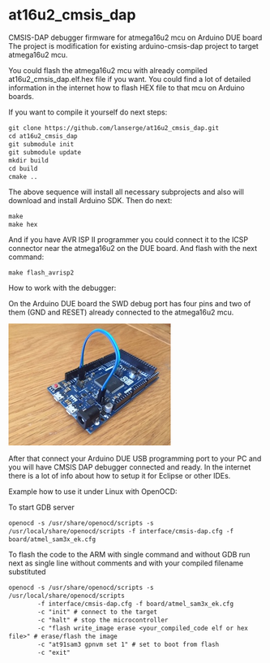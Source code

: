 # at16u2_cmsis_dap
CMSIS-DAP debugger firmware for atmega16u2 mcu on Arduino DUE board
The project is modification for existing arduino-cmsis-dap project to target atmega16u2 mcu.

You could flash the atmega16u2 mcu with already compiled at16u2_cmsis_dap.elf.hex file if you want.
You could find a lot of detailed information in the internet how to flash HEX file to that mcu on Arduino boards.

If you want to compile it yourself do next steps:
```
git clone https://github.com/lanserge/at16u2_cmsis_dap.git
cd at16u2_cmsis_dap
git submodule init
git submodule update
mkdir build
cd build
cmake ..
```

The above sequence will install all necessary subprojects and also will download and install Arduino SDK.
Then do next:
```
make
make hex
```
And if you have AVR ISP II programmer you could connect it to the ICSP connector near the atmega16u2 on the DUE board. And flash with the next command:
```
make flash_avrisp2
```
How to work with the debugger:

On the Arduino DUE board the SWD debug port has four pins and
two of them (GND and RESET) already connected to the atmega16u2 mcu.

![So you need just connect two middle pins (SCK and MOSI) from atmega16u2 ICSP1 connector to the two middle pins of the SWD debug port (parallel pin to pin without changing the order).](SWD_connect.jpg)

After that connect your Arduino DUE USB programming port to your PC and you will have CMSIS DAP debugger connected and ready.
In the internet there is a lot of info about how to setup it for Eclipse or other IDEs.

Example how to use it under Linux with OpenOCD:

To start GDB server
```
openocd -s /usr/share/openocd/scripts -s /usr/local/share/openocd/scripts -f interface/cmsis-dap.cfg -f board/atmel_sam3x_ek.cfg
```

To flash the code to the ARM with single command and without GDB run next as single line without comments and with your compiled filename substituted 
```
openocd -s /usr/share/openocd/scripts -s /usr/local/share/openocd/scripts
        -f interface/cmsis-dap.cfg -f board/atmel_sam3x_ek.cfg
        -c "init" # connect to the target
        -c "halt" # stop the microcontroller
        -c "flash write_image erase <your_compiled_code elf or hex file>" # erase/flash the image
        -c "at91sam3 gpnvm set 1" # set to boot from flash
        -c "exit"
```
